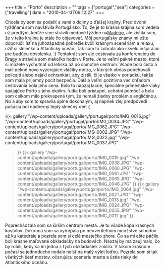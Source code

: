 +++
title = "Porto"
description = ""
tags = ["portugal","sea"]
categories = ["travelling"]
date = "2010-04-13T09:12:27"
+++

Chcela by som sa podeliť s vami o dojmy z ďalšej krajiny. Pred dvomi týždňami som navštívila
Portugálsko. To, že je to krásna krajina som vedela už predtým, keďže sme strávili medové týždne
na<a title="East Madeira" href="http://www.ajka-andrej.com/2008/09/05/eastmadeira/?lang=SK"
target="_blank">Madeire</a>, ale zistila som, že v tejto krajine je stále čo objavovať. Môj
portugálsky známy mi ešte doporučil ísť na juhozápadné pobrežie kvôli krásnym scenériam a relaxu,
užiť si slniečko a Atlantický oceán. Tak som to zobrala ako skvelú inšpiráciu pre budúcu dovolenku.
:) Tentokrát som ale cestovala za konferenciou do Bragy a strávila som niekoľko hodín v Porte. Je to
veľmi pekné mesto, ktoré si môžete vychutnať od letiska až po samotné centrum. Všade bolo čisto a
mali pekné novo vyzerajúce vláčiky metra, v ktorých občas pobehovali policajti alebo nejakí
ochrankári, aby zistili, či je všetko v poriadku, takže som mala príjemný pocit bezpečia. Ďalšia
veľmi pozitívna vec ohľadom cestovania bola jeho cena. Bolo to naozaj lacné, špeciálne prímestské
vlaky spájajúce Porto s jeho okolím. ľudia boli prístupní, ochotní pomôcť a bola som celkom milo
prekvapená tým, že nemali žiadny problém s angličtinou. No a aby som to spravila úplne dokonalým,
aj napriek zlej predpovedi počasia bol nádherný teplý slnečný deň :)

 {{< gallery
    "/wp-content/uploads/gallery/portugal/porto/IMG_0016.jpg"
    "/wp-content/uploads/gallery/portugal/porto/IMG_0034.JPG"
    "/wp-content/uploads/gallery/portugal/porto/IMG_0062.JPG"
    "/wp-content/uploads/gallery/portugal/porto/IMG_0002.JPG"
    "/wp-content/uploads/gallery/portugal/porto/IMG_0022.jpg"
    "/wp-content/uploads/gallery/portugal/porto/IMG_0037.JPG"
>}}
 {{< gallery
    "/wp-content/uploads/gallery/portugal/porto/IMG_0015.jpg"
    "/wp-content/uploads/gallery/portugal/porto/IMG_0038.JPG"
    "/wp-content/uploads/gallery/portugal/porto/IMG_0060.JPG"
    "/wp-content/uploads/gallery/portugal/porto/IMG_0061.JPG"
    "/wp-content/uploads/gallery/portugal/porto/IMG_0065.JPG"
    "/wp-content/uploads/gallery/portugal/porto/IMG_0046.JPG"
>}}
 {{< gallery
    "/wp-content/uploads/gallery/portugal/porto/IMG_0064.jpg"
    "/wp-content/uploads/gallery/portugal/porto/IMG_0021.JPG"
    "/wp-content/uploads/gallery/portugal/porto/IMG_0013.jpg"
    "/wp-content/uploads/gallery/portugal/porto/IMG_0024.JPG"
    "/wp-content/uploads/gallery/portugal/porto/IMG_0055.JPG"
    "/wp-content/uploads/gallery/portugal/porto/IMG_0012.jpg"
>}}

Poprechádzala som sa širším centrom mesta. Je tu všade kopa krásnych kostolov. Dokonca som sa
vytrepala po neuveriteľnom množstve schodov až ku katedrále a pozrela som si celé mestečko zhora.
Čo sa mi ešte páčilo boli krásne maľované obkladačky na budovách. Naozaj by ma zaujímalo, čo by
robili, keby sa im jedna z tých obkladačiek zničila. V takom krásnom počasí sa jednoducho nedalo
neísť na malý výlet loďou. Pozrela som si tak všetkých šesť mostov, očarujúcu scenériu mesta a
ústie rieky do Atlantického oceánu.
